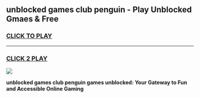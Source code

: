 
## unblocked games club penguin - Play Unblocked Gmaes & Free
<h3>
<a href="https://premium.freeplayer.one?title=unblocked_games_club_penguin&ref=19F">CLICK TO PLAY</a></h3>
<hr>

<h3>
<a href="https://premium.freeplayer.one?title=unblocked_games_club_penguin&ref=19F">CLICK 2 PLAY</a>
  
</h3>

<a href="https://premium.freeplayer.one?title=unblocked_games_club_penguin&ref=19F/"><img src="https://clearcache.store/games.png"></a>


**unblocked games club penguin games unblocked: Your Gateway to Fun and Accessible Online Gaming**
